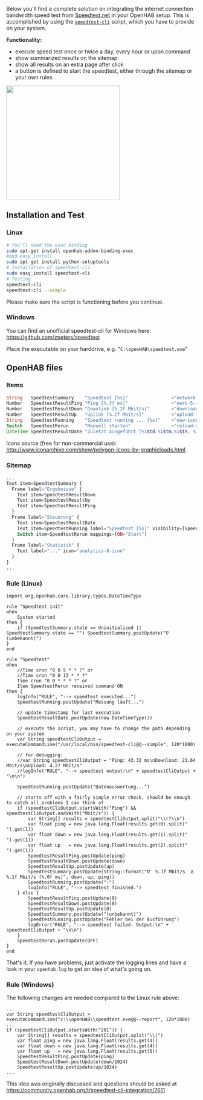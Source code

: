 Below you'll find a complete solution on integrating the internet connection bandwidth speed test from [Speedtest.net](http://www.speedtest.net) in your OpenHAB setup. This is accomplished by using the [`speedtest-cli`](https://github.com/sivel/speedtest-cli) script, which you have to provide on your system.

**Functionality:**
  * execute speed test once or twice a day, every hour or upon command
  * show summarized results on the sitemap
  * show all results on an extra page after click
  * a button is defined to start the speedtest, either through the sitemap or your own rules

<img src="https://community-openhab-org.s3-eu-central-1.amazonaws.com/original/2X/2/2b3ee536c3026d68191802329246b3bca6a7dd3f.png" width="300">

## Installation and Test
### Linux
```bash
# You'll need the exec binding
sudo apt-get install openhab-addon-binding-exec
#and easy_install
sudo apt-get install python-setuptools
# Installation of speedtest-cli
sudo easy_install speedtest-cli
# Testing
speedtest-cli
speedtest-cli --simple
```
Please make sure the script is functioning before you continue.

### Windows
You can find an unofficial speedtest-cli for Windows here: https://github.com/zpeters/speedtest

Place the executable on your harddrive, e.g. "`C:\openHAB\speedtest.exe`"

## OpenHAB files

### Items
```php
String   SpeedtestSummary    "Speedtest [%s]"                <"network-icon">
Number   SpeedtestResultPing "Ping [%.3f ms]"                <"next-5-icon">
Number   SpeedtestResultDown "Downlink [%.2f Mbit/s]"        <"download-icon">
Number   SpeedtestResultUp   "Uplink [%.2f Mbit/s]"          <"upload-icon">
String   SpeedtestRunning    "Speedtest running ... [%s]"    <"new-icon">
Switch   SpeedtestRerun      "Manuell starten"               <"reload-2-icon">
DateTime SpeedtestResultDate "Zuletzt ausgeführt [%1$td.%1$tm.%1$tY, %1$tH:%1$tM Uhr]" <"problem-4-icon">
```
Icons source (free for non-commercial use): http://www.iconarchive.com/show/polygon-icons-by-graphicloads.html

### Sitemap
```php
...
Text item=SpeedtestSummary {
  Frame label="Ergebnisse" {
    Text item=SpeedtestResultDown
    Text item=SpeedtestResultUp
    Text item=SpeedtestResultPing
  }
  Frame label="Steuerung" {
    Text item=SpeedtestResultDate
    Text item=SpeedtestRunning label="Speedtest [%s]" visibility=[SpeedtestRunning != "-"]
    Switch item=SpeedtestRerun mappings=[ON="Start"]
  }
  Frame label="Statistik" {
    Text label="..." icon="analytics-8-icon"
  }
}
...
```

### Rule (Linux)
```Xtend
import org.openhab.core.library.types.DateTimeType
  
rule "Speedtest init"
when
	System started
then {
	if (SpeedtestSummary.state == Uninitialized || SpeedtestSummary.state == "") SpeedtestSummary.postUpdate("⁉ (unbekannt)")
}
end

rule "Speedtest"
when
  	//Time cron "0 0 5 * * ?" or
  	//Time cron "0 0 13 * * ?"
  	Time cron "0 0 * * * ?" or
  	Item SpeedtestRerun received command ON
then {
	logInfo("RULE", "--> speedtest executed...")
	SpeedtestRunning.postUpdate("Messung läuft...")
	
	// update timestamp for last execution
	SpeedtestResultDate.postUpdate(new DateTimeType())
	
	// execute the script, you may have to change the path depending on your system
	var String speedtestCliOutput = executeCommandLine("/usr/local/bin/speedtest-cli@@--simple", 120*1000)
	
	// for debugging:
	//var String speedtestCliOutput = "Ping: 43.32 ms\nDownload: 21.64 Mbit/s\nUpload: 4.27 Mbit/s"
	//logInfo("RULE", "--> speedtest output:\n" + speedtestCliOutput + "\n\n")
	
	SpeedtestRunning.postUpdate("Datenauswertung...")
	
	// starts off with a fairly simple error check, should be enough to catch all problems I can think of
	if (speedtestCliOutput.startsWith("Ping") && speedtestCliOutput.endsWith("Mbit/s")) {		
    	var String[] results = speedtestCliOutput.split("\\r?\\n")
    	var float ping = new java.lang.Float(results.get(0).split(" ").get(1))
    	var float down = new java.lang.Float(results.get(1).split(" ").get(1))
    	var float up   = new java.lang.Float(results.get(2).split(" ").get(1))
		SpeedtestResultPing.postUpdate(ping)
		SpeedtestResultDown.postUpdate(down)
		SpeedtestResultUp.postUpdate(up)
		SpeedtestSummary.postUpdate(String::format("ᐁ  %.1f Mbit/s  ᐃ %.1f Mbit/s (%.0f ms)", down, up, ping))
		SpeedtestRunning.postUpdate("-")
		logInfo("RULE", "--> speedtest finished.")
	} else {
		SpeedtestResultPing.postUpdate(0)
		SpeedtestResultDown.postUpdate(0)
		SpeedtestResultUp.postUpdate(0)
		SpeedtestSummary.postUpdate("(unbekannt)")
		SpeedtestRunning.postUpdate("Fehler bei der Ausführung")
		logError("RULE", "--> speedtest failed. Output:\n" + speedtestCliOutput + "\n\n")
	}
	SpeedtestRerun.postUpdate(OFF)
}
end
```

That's it. If you have problems, just activate the logging lines and have a look in your `openhab.log` to get an idea of what's going on.


### Rule (Windows)
The following changes are needed compared to the Linux rule above:

```Xtend
...
var String speedtestCliOutput = executeCommandLine("c:\\openHAB\\speedtest.exe@@--report", 120*1000)
...
if (speedtestCliOutput.startsWith("201")) {        
    var String[] results = speedtestCliOutput.split("\\|")
    var float ping = new java.lang.Float(results.get(3))
    var float down = new java.lang.Float(results.get(4))
    var float up   = new java.lang.Float(results.get(5))
    SpeedtestResultPing.postUpdate(ping)
    SpeedtestResultDown.postUpdate(down/1024)
    SpeedtestResultUp.postUpdate(up/1024)
...
```

This idea was originally discussed and questions should be asked at https://community.openhab.org/t/speedtest-cli-integration/7611